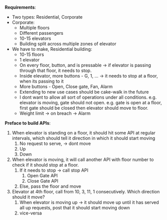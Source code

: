 **Requirements**:
* Two types: Residential, Corporate
* Corporate:
  * Multiple floors
  * Different passengers
  * 10-15 elevators
  * Building split across multiple zones of elevator
* We have to make, Residential building:
  * 10-15 floors
  * 1 elevator
  * On every floor, button, and is pressable -> if elevator is passing through that floor, it needs to stop.
  * Inside elevator, more buttons - G, 1, ... -> it needs to stop at a floor, when its passing to it
  * More buttons - Open, Close gate, Fan, Alarm
  * Extending to new use cases should be cake-walk in the future
  * I dont want to allow all sort of operations under all conditions. e.g. elevator is moving, gate should not open.
    e.g. gate is open at a floor, first gate should be closed then elevator should move to floor.
  * Weight limit -> on breach -> Alarm

**Preface to build APIs**:
1. When elevator is standing on a floor, it should hit some API at regular intervals, which should tell it direction in which it should start moving
   1. No request to serve, -> dont move
   2. Up
   3. Down
2. When elevator is moving, it will call another API with floor number to check if it should stop at a floor.
   1. If it needs to stop -> call stop API
      1. Open Gate API
      2. Close Gate API
   2. Else, pass the floor and move
3. Elevator at 4th floor, call from 10, 3, 11, 1 consecutively. Which direction should it move?
   1. When elevator is moving up -> it should move up until it has served all up requests, post that it should start moving down
   2. vice-versa

